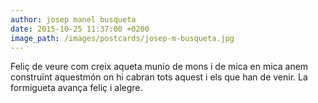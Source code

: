 ```yaml
---
author: josep manel busqueta
date: 2015-10-25 11:37:00 +0200
image_path: /images/postcards/josep-m-busqueta.jpg
---
```

Feli&ccedil; de veure com creix aqueta munio de mons i de mica en mica anem constru&iuml;nt aquestm&oacute;n on hi cabran tots aquest i els que han de venir. La formigueta avan&ccedil;a feli&ccedil; i alegre.
